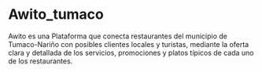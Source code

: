 # Awito_tumaco
Awito es una Plataforma que conecta restaurantes del municipio de Tumaco-Nariño con posibles clientes locales y turistas, mediante la oferta clara y detallada de los servicios, promociones y platos típicos de cada uno de los restaurantes.
